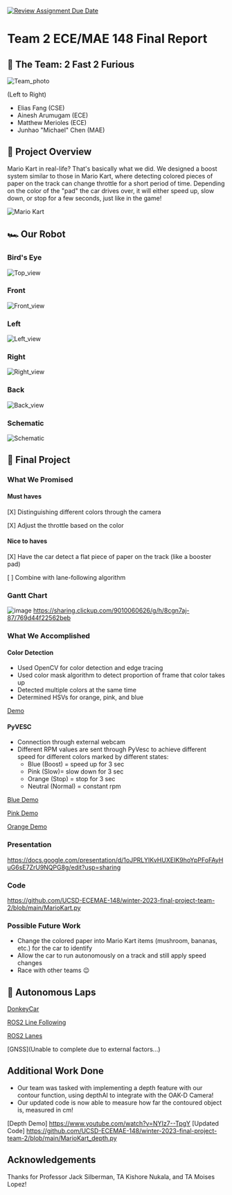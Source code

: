 [![Review Assignment Due Date](https://classroom.github.com/assets/deadline-readme-button-8d59dc4de5201274e310e4c54b9627a8934c3b88527886e3b421487c677d23eb.svg)](https://classroom.github.com/a/gpSYe2J3)
# Team 2 ECE/MAE 148 Final Report

## :wave: The Team: 2 Fast 2 Furious

![Team_photo](https://user-images.githubusercontent.com/75888027/227403474-61048822-09dd-433b-932b-de86ef46961f.jpg)

(Left to Right)
- Elias Fang (CSE)
- Ainesh Arumugam (ECE)
- Matthew Merioles (ECE)
- Junhao "Michael" Chen (MAE)


## 📝 Project Overview

Mario Kart in real-life? That's basically what we did. We designed a boost system similar to those in Mario Kart, where detecting colored pieces of paper on the track can change throttle for a short period of time. Depending on the color of the "pad" the car drives over, it will either speed up, slow down, or stop for a few seconds, just like in the game!

![Mario Kart](https://images7.alphacoders.com/821/thumb-1920-821837.jpg)

## 🏎 Our Robot

### Bird's Eye
![Top_view](https://user-images.githubusercontent.com/75888027/227403498-ec14b7c6-baf4-4aa7-a8bd-1ae51b82bc72.jpg)

### Front
![Front_view](https://user-images.githubusercontent.com/75888027/227403522-afdd695f-df96-4322-a394-93922a5811a3.jpg)

### Left
![Left_view](https://user-images.githubusercontent.com/75888027/227403532-8eb23acd-b959-4a8c-8ed9-3731ada305a2.jpg)

### Right
![Right_view](https://user-images.githubusercontent.com/75888027/227403561-73b25258-6376-4955-b1ee-34e0abd57fd8.jpg)

### Back
![Back_view](https://user-images.githubusercontent.com/75888027/227403556-8ad6b249-ec0e-4297-9e9e-726ceafe3b9f.jpg)

### Schematic
![Schematic](https://media.discordapp.net/attachments/1063289633087160320/1066623538372546632/image.png?width=980&height=492)


## 🍄 Final Project

### What We Promised

#### Must haves
[X] Distinguishing different colors through the camera

[X] Adjust the throttle based on the color

#### Nice to haves
[X] Have the car detect a flat piece of paper on the track (like a booster pad)

[ ] Combine with lane-following algorithm

### Gantt Chart
![image](https://user-images.githubusercontent.com/56064410/227400674-06957a98-4ea6-4810-ac88-8386b4b63dd2.png)
https://sharing.clickup.com/9010060626/g/h/8cgn7aj-87/769d44f22562beb

### What We Accomplished

#### Color Detection
- Used OpenCV for color detection and edge tracing
- Used color mask algorithm to detect proportion of frame that color takes up
- Detected multiple colors at the same time
- Determined HSVs for orange, pink, and blue

[Demo](https://youtu.be/FjuSYkTAjqk)

#### PyVESC
- Connection through external webcam
- Different RPM values are sent through PyVesc to achieve different speed for different colors marked by different states:
  - Blue (Boost) = speed up for 3 sec
  - Pink (Slow)= slow down for 3 sec
  - Orange (Stop) = stop for 3 sec
  - Neutral (Normal) = constant rpm

[Blue Demo](https://drive.google.com/file/d/1RUvbSz4l9gmOoFYbJw85eCSTo_RK-lXq/view?resourcekey)

[Pink Demo](https://youtu.be/r8XmqBMGC9A)

[Orange Demo](https://drive.google.com/file/d/1VssNhcCGHQDJhq6Y4HJ77vdUJ9ZV3Z5x/view?resourcekey)

### Presentation
https://docs.google.com/presentation/d/1oJPRLYIKvHUXEIK9hoYpPFoFAyHuG6sE7ZrU9NQPG8g/edit?usp=sharing

### Code
https://github.com/UCSD-ECEMAE-148/winter-2023-final-project-team-2/blob/main/MarioKart.py


### Possible Future Work
- Change the colored paper into Mario Kart items (mushroom, bananas, etc.) for the car to identify
- Allow the car to run autonomously on a track and still apply speed changes
- Race with other teams 😉


## 🏁 Autonomous Laps

[DonkeyCar](https://drive.google.com/file/d/12lLbkOE0VR50-O4KYxcbiw1VTY5s4e8l/view?usp=drivesdk)

[ROS2 Line Following](https://drive.google.com/file/d/10e9qd0lBde_-DVO0b2UsK-CHRWfg3vam/view?usp=drivesdk)

[ROS2 Lanes](https://drive.google.com/file/d/112mjOGJSfqOsfviWcJS7yKuZAAfUkezo/view?usp=drivesdk)

[GNSS](Unable to complete due to external factors...)

## Additional Work Done
- Our team was tasked with implementing a depth feature with our contour function, using depthAI to integrate with the OAK-D Camera!
- Our updated code is now able to measure how far the contoured object is, measured in cm!

[Depth Demo] https://www.youtube.com/watch?v=NYIz7--TpgY
[Updated Code] https://github.com/UCSD-ECEMAE-148/winter-2023-final-project-team-2/blob/main/MarioKart_depth.py

## Acknowledgements
Thanks for Professor Jack Silberman, TA Kishore Nukala, and TA Moises Lopez!
